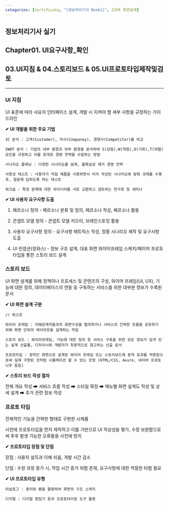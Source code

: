 ```yaml
---
categories: [Certificate, "[정보처리기사 Book1]", 2과목 화면설계]
---
```


## 정보처리기사 실기

## Chapter01. UI요구사항_확인

## 03.UI지침 & 04.스토리보드 & 05.UI프로토타입제작및검토

<hr>

### UI 지침

UI 표준에 따라 사요자 인터페이스 설계, 개발 시 지켜야 할 세부 사항을 규정하는 가이드라인

**✔ UI 개발을 위한 주요 기법**

```
3C 분석 : 고객(Customer), 자사(Companey), 경쟁사(Competitor)를 비교

SWOT 분석 : 기업의 내부 환경과 외부 환경을 분석하여 S(강점),W(약점),O(기회),T(위협) 요인을 규정하고 이를 토대로 경영 전략을 수립하는 방법

시나리오 플래닝 : 다양한 시나리오를 설계, 불확실성 제거 경영 전략

사용성 테스트 : 사용자가 직접 제품을 사용하면서 미리 작성된 시나리오에 맞춰 과제를 수행 후, 질문에 답하도록 하는 테스트

워크숍 : 특정 문제에 대한 아이디어를 서로 교환하고 검토하는 연구회 및 세미나
```

**✔ UI 사용자 요구사항 도출**

1. 페르소나 정의 - 페르소나 분류 및 정의, 페르소나 작성, 페르소나 활용

2. 콘셉트 모델 정의 - 콘셉트 모델 저으이, 브레인스토밍 활용

3. 사용자 요구사항 정의 - 요구사항 매트릭스 작성, 정황 시나리오 제작 및 요구사항 도출

4. UI 컨셉션(정와스) - 정보 구조 설계, 대표 화면 와이어프레임 스케치/페이퍼 프로토타입을 통한 스토리 보드 설계

### 스토리 보드

UI 화면 설계를 위해 정책이나 프로세스 및 콘텐츠의 구성, 와이어 프레임(UI, UX), 기능에 대한 정의, 데이터베이스의 연동 등 구축하는 서비스를 위한 대부분 정보가 수록된 문서

**✔ UI 화면 설계 구분**

```
// 와스프

와이어 프레임 : 이해관계자들과의 화면구성을 협의하거나 서비스의 간략한 흐름을 공유하기 위해 화면 단위의 레이아웃을 설계하는 작업

스토리 보드 : 와이어프레임, 기능에 대한 정의 등 서비스 구축을 위한 모든 정보가 담겨 있는 설계 산출물, 디자이너와 개발자가 최종적으로 참고하는 산출 문서

프로토타입 : 정적인 화면으로 설계된 와이어 프레임 또는 스토리보드에 동적 효과를 적용함으로써 실제 구현된 것처럼 시뮬레이션 할 수 있는 모형 (HTML/CSS, Axure, 네이버 프로토나우 등등)
```

**✔ 스토리 보드 작성 절차**

전체 개요 작성 ➡ 서비스 흐름 작성 ➡ 스타일 확정 ➡ 메뉴별 화면 설계도 작성 및 상세 설계 ➡ 추가 관련 정보 작성

### 프로토 타입

전체적인 기능을 간략한 형태로 구현한 시제품

사전에 프로토타입을 먼저 제작하고 이를 기반으로 UI 적성성을 평가, 수정 보완함으로써 추후 발생 가능한 오류들을 사전에 방지

**✔ 프로토타입 장점 및 단점**

장점 : 사용자 설득과 이해 쉬움, 개발 시간 감소

단점 : 수정 과정 증가 시, 작업 시간 증가 위험 존재, 요구사항에 대한 적절한 타협 필요

**✔ UI 프로토타입 유형**

```
아날로그 : 종이와 펜을 활용하여 화면의 구조 스케치

디지털 : 디지털 편집기 등의 프로토타이핑 도구 활용
```
